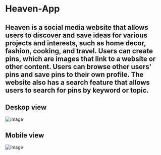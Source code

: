 # Heaven-App

## Heaven is a social media website that allows users to discover and save ideas for various projects and interests, such as home decor, fashion, cooking, and travel. Users can create pins, which are images that link to a website or other content. Users can browse other users' pins and save pins to their own profile. The website also has a search feature that allows users to search for pins by keyword or topic.

## Deskop view
![image](https://user-images.githubusercontent.com/65185652/214394690-ed81dc87-471b-47e6-acc3-82cd46bb3803.png)

## Mobile view
![image](https://user-images.githubusercontent.com/65185652/214394894-34a4de26-80cf-44ab-81cb-89cde9fc4b78.png)
